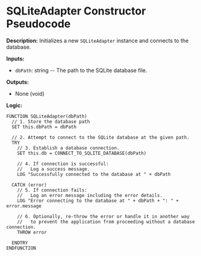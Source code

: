 # SQLiteAdapter Constructor Pseudocode

**Description:** Initializes a new `SQLiteAdapter` instance and connects to the database.

**Inputs:**

*   `dbPath`: string -- The path to the SQLite database file.

**Outputs:**

*   None (void)

**Logic:**

```
FUNCTION SQLiteAdapter(dbPath)
  // 1. Store the database path
  SET this.dbPath = dbPath

  // 2. Attempt to connect to the SQLite database at the given path.
  TRY
    // 3. Establish a database connection.
    SET this.db = CONNECT_TO_SQLITE_DATABASE(dbPath)

    // 4. If connection is successful:
    //   Log a success message.
    LOG "Successfully connected to the database at " + dbPath

  CATCH (error)
    // 5. If connection fails:
    //   Log an error message including the error details.
    LOG "Error connecting to the database at " + dbPath + ": " + error.message

    // 6. Optionally, re-throw the error or handle it in another way
    //   to prevent the application from proceeding without a database connection.
    THROW error

  ENDTRY
ENDFUNCTION
